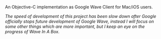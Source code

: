 An Objective-C implementation as Google Wave Client for Mac/iOS users.

_The speed of development of this project has been slow down after Google officially stops future development of Google Wave, instead I will focus on some other things which are more important, but I keep an eye on the progress of Wave In A Box._